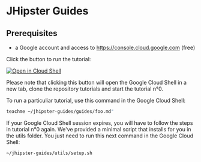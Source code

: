 # JHipster Guides

## Prerequisites
* a Google account and access to https://console.cloud.google.com (free)

Click the button to run the tutorial:

[![Open in Cloud Shell](https://gstatic.com/cloudssh/images/open-btn.png)](https://console.cloud.google.com/cloudshell/open?git_repo=https://github.com/jhipster/jhipster-guides&tutorial=guides/00_setting_up_your_environment.md)

Please note that clicking this button will open the Google Cloud Shell in a new tab, clone the repository tutorials and start the tutorial n°0.

To run a particuliar tutorial, use this command in the Google Cloud Shell:

```bash
teachme ~/jhipster-guides/guides/foo.md"
```

If your Google Cloud Shell session expires, you will have to follow the steps in tutorial n°0 again. We've provided a minimal script that installs for you in the utils folder. You just need to run this next command in the Google Cloud Shell:

```bash
~/jhipster-guides/utils/setup.sh
```